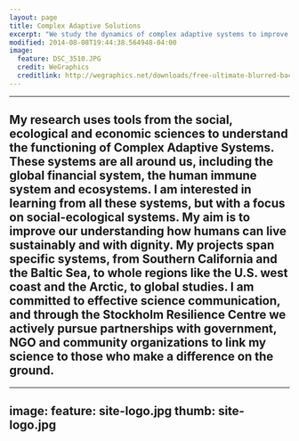 ```yaml
---
layout: page
title: Complex Adaptive Solutions
excerpt: "We study the dynamics of complex adaptive systems to improve the well-being of people around the  world"
modified: 2014-08-08T19:44:38.564948-04:00
image:
  feature: DSC_3510.JPG
  credit: WeGraphics
  creditlink: http://wegraphics.net/downloads/free-ultimate-blurred-background-pack/
---
```


---
My research uses tools from the social, ecological and economic sciences to understand the           functioning of Complex Adaptive Systems. These systems are all around us, including the global       financial system, the human immune system and ecosystems. I am interested in learning from all these systems, but with a focus on social-ecological systems. My aim is to improve our understanding how   humans can live sustainably and with dignity. My projects span specific systems, from Southern       California and the Baltic Sea, to whole regions like the U.S. west coast and the Arctic, to global   studies. I am committed to effective science communication, and through the Stockholm Resilience     Centre we actively pursue partnerships with government, NGO and community organizations to link my   science to those who make a difference on the ground.
---

---
image:
  feature: site-logo.jpg
  thumb: site-logo.jpg
---
